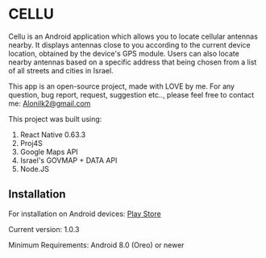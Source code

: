 # CELLU

Cellu is an Android application which allows you to locate cellular antennas nearby.
It displays antennas close to you according to the current device location, obtained by the device's GPS module.
Users can also locate nearby antennas based on a specific address that being chosen from a list of all streets and cities in Israel.

This app is an open-source project, made with LOVE by me.
For any question, bug report, request, suggestion etc.., please feel free to contact me: Alonilk2@gmail.com

This project was built using:
1. React Native 0.63.3
2. Proj4S
3. Google Maps API
4. Israel's GOVMAP + DATA API
5. Node.JS


## Installation
For installation on Android devices:
[Play Store](https://play.google.com/store/apps/details?id=com.cellu)

Current version: 1.0.3

Minimum Requirements: 
Android 8.0 (Oreo) or newer
